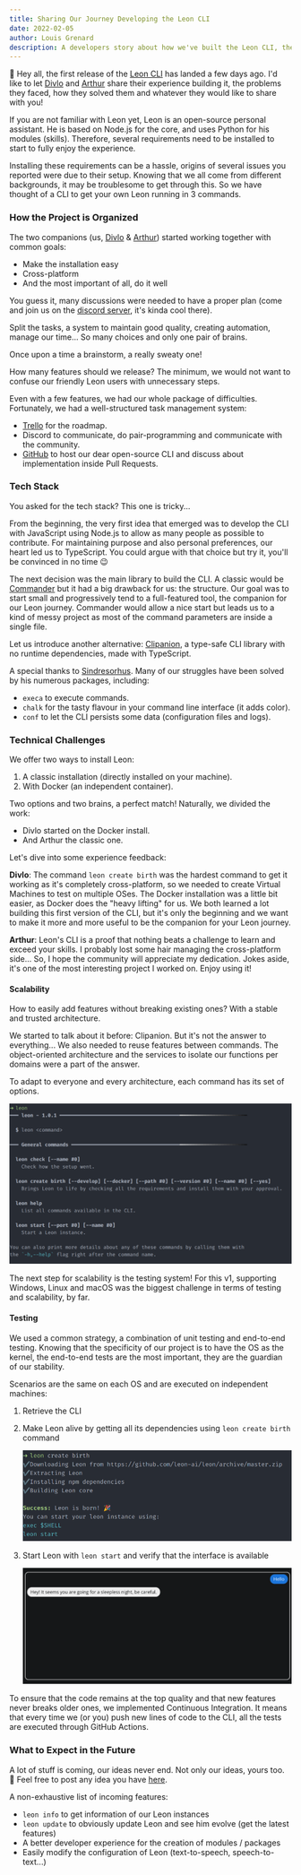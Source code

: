 ```yaml
---
title: Sharing Our Journey Developing the Leon CLI
date: 2022-02-05
author: Louis Grenard
description: A developers story about how we've built the Leon CLI, the challenges we faced, how did we resolve them and more!
---
```


👋 Hey all, the first release of the [Leon CLI](https://github.com/leon-ai/leon-cli) has landed a few days ago. I'd like to let [Divlo](https://github.com/Divlo) and [Arthur](https://github.com/ArthurDelamare) share their experience building it, the problems they faced, how they solved them and whatever they would like to share with you!

If you are not familiar with Leon yet, Leon is an open-source personal assistant. He is based on Node.js for the core, and uses Python for his modules (skills). Therefore, several requirements need to be installed to start to fully enjoy the experience.

Installing these requirements can be a hassle, origins of several issues you reported were due to their setup. Knowing that we all come from different backgrounds, it may be troublesome to get through this. So we have thought of a CLI to get your own Leon running in 3 commands.

### How the Project is Organized

The two companions (us, [Divlo](https://github.com/Divlo) & [Arthur](https://github.com/ArthurDelamare)) started working together with common goals:

- Make the installation easy
- Cross-platform
- And the most important of all, do it well

You guess it, many discussions were needed to have a proper plan (come and join us on the [discord server](https://discord.gg/MNQqqKg), it's kinda cool there).

Split the tasks, a system to maintain good quality, creating automation, manage our time... So many choices and only one pair of brains.

Once upon a time a brainstorm, a really sweaty one!

How many features should we release? The minimum, we would not want to confuse our friendly Leon users with unnecessary steps.

Even with a few features, we had our whole package of difficulties. Fortunately, we had a well-structured task management system:

- [Trello](https://trello.com/b/7bdwhnLr/leon-your-open-source-personal-assistant-roadmap) for the roadmap.
- Discord to communicate, do pair-programming and communicate with the community.
- [GitHub](https://github.com/leon-ai/leon-cli) to host our dear open-source CLI and discuss about implementation inside Pull Requests.

### Tech Stack

You asked for the tech stack? This one is tricky...

From the beginning, the very first idea that emerged was to develop the CLI with JavaScript using Node.js to allow as many people as possible to contribute. For maintaining purpose and also personal preferences, our heart led us to TypeScript. You could argue with that choice but try it, you'll be convinced in no time 😉

The next decision was the main library to build the CLI. A classic would be [Commander](https://github.com/tj/commander.js) but it had a big drawback for us: the structure. Our goal was to start small and progressively tend to a full-featured tool, the companion for our Leon journey. Commander would allow a nice start but leads us to a kind of messy project as most of the command parameters are inside a single file.

Let us introduce another alternative: [Clipanion](https://github.com/arcanis/clipanion), a type-safe CLI library with no runtime dependencies, made with TypeScript.

A special thanks to [Sindresorhus](https://github.com/sindresorhus). Many of our struggles have been solved by his numerous packages, including:

- `execa` to execute commands.
- `chalk` for the tasty flavour in your command line interface (it adds color).
- `conf` to let the CLI persists some data (configuration files and logs).

### Technical Challenges

We offer two ways to install Leon:

1. A classic installation (directly installed on your machine).
2. With Docker (an independent container).

Two options and two brains, a perfect match! Naturally, we divided the work:

- Divlo started on the Docker install.
- And Arthur the classic one.

Let's dive into some experience feedback:

**Divlo**: The command `leon create birth` was the hardest command to get it working as it's completely cross-platform, so we needed to create Virtual Machines to test on multiple OSes. The Docker installation was a little bit easier, as Docker does the "heavy lifting" for us.
We both learned a lot building this first version of the CLI, but it's only the beginning and we want to make it more and more useful to be the companion for your Leon journey.

**Arthur**: Leon's CLI is a proof that nothing beats a challenge to learn and exceed your skills. I probably lost some hair managing the cross-platform side... So, I hope the community will appreciate my dedication.
Jokes aside, it's one of the most interesting project I worked on. Enjoy using it!

#### Scalability

How to easily add features without breaking existing ones? With a stable and trusted architecture.

We started to talk about it before: Clipanion. But it's not the answer to everything... We also needed to reuse features between commands. The object-oriented architecture and the services to isolate our functions per domains were a part of the answer.

To adapt to everyone and every architecture, each command has its set of options.

![Leon-CLI help command](leon-cli-help.png)

The next step for scalability is the testing system! For this v1, supporting Windows, Linux and macOS was the biggest challenge in terms of testing and scalability, by far.

#### Testing

We used a common strategy, a combination of unit testing and end-to-end testing. Knowing that the specificity of our project is to have the OS as the kernel, the end-to-end tests are the most important, they are the guardian of our stability.

Scenarios are the same on each OS and are executed on independent machines:

1. Retrieve the CLI
2. Make Leon alive by getting all its dependencies using `leon create birth` command

   ![Leon create birth](leon-create-birth.png)

3. Start Leon with `leon start` and verify that the interface is available

   ![Leon start](leon-start.png)

To ensure that the code remains at the top quality and that new features never breaks older ones, we implemented Continuous Integration. It means that every time we (or you) push new lines of code to the CLI, all the tests are executed through GitHub Actions.

### What to Expect in the Future

A lot of stuff is coming, our ideas never end. Not only our ideas, yours too. 🙂
Feel free to post any idea you have [here](https://github.com/leon-ai/leon-cli/issues).

A non-exhaustive list of incoming features:

- `leon info` to get information of our Leon instances
- `leon update` to obviously update Leon and see him evolve (get the latest features)
- A better developer experience for the creation of modules / packages
- Easily modify the configuration of Leon (text-to-speech, speech-to-text...)
